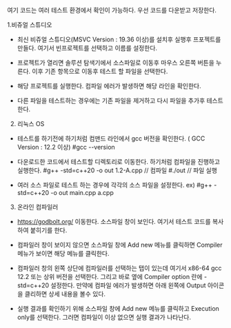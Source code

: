 여기 코드는 여러 테스트 환경에서 확인이 가능하다.
우선 코드를 다운받고 저장한다. 

1.비쥬얼 스튜디오
 - 최신 비쥬얼 스튜디오(MSVC Version : 19.36 이상)를 설치후 실행후 프포젝트를 만들다.
   여기서 빈프로젝트를 선택하고 이름를 설정한다.
   
 - 프로젝트가 열리면 솔루션 탐색기에서 소스파일로 이동후 마우스 오른쪽 버튼을 누른다.
   이후 기존 항목으로 이동후 테스트 할 파일을 선택한다.
   
 - 해당 프로젝트를 실행한다. 컴파일 에러가 발생하면 해당 라인을 확인한다.
 - 다른 파일을 테스트하는 경우에는 기존 파일을 제거하고 다시 파일을 추가후 테스트한다.

2. 리눅스 OS
 - 테스트를 하기전에 하기처럼 컴맨드 라인에서 gcc 버전을 확인한다. ( GCC Version : 12.2 이상)
   #gcc --version
  
 - 다운로드한 코드에서 테스트할 디렉토리로 이동한다. 하기처럼 컴파일을 진행하고 실행한다.
   #g++ -std=c++20 -o out 1.2-A.cpp // 컴파일
   #./out  // 파일 실행
   
 - 여러 소스 파일로 테스트 하는 경우에 각각의 소스 파일을 설정한다.
   ex) #g++ -std=c++20 -o out main.cpp a.cpp

3. 온라인 컴파일러
 - https://godbolt.org/ 이동한다. 소스파일 창이 보인다. 여기서 테스트 코드를 복사하여 붙히기를 한다.
   
 - 컴파일러 창이 보이지 않으면 소스파일 창에 Add new 메뉴를 클릭하면 Compiler 메뉴가 보이면 해당 메뉴를 클릭한다.
   
 - 컴파일러 창의 왼쪽 상단에 컴파일러를 선택하는 탭이 있는데 여기서 x86-64 gcc 12.2 또는 상위 버전을 선택한다.
   그리고 바로 옆에 Compiler option 란에 -std=c++20 설정한다.
   만약에 컴파일 에러가 발생하면 아래 왼쪽에 Output 아이콘을 클리하면 상세 내용을 볼수 있다.
   
 - 실행 결과를 확인하기 위해 소스파일 창에 Add new 메뉴를 클릭하고 Execution only를 선택한다. 그러면 컴파일이 이상 없으면 실행 결과가 나타난다.        
